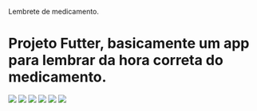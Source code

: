 Lembrete de medicamento.

<h1> Projeto Futter, basicamente um app para lembrar da hora correta do medicamento. </h1>

![](screenshots/1.jpg)
![](screenshots/2.jpg)
![](screenshots/3.jpg)
![](screenshots/4.jpg)
![](screenshots/5.jpg)
![](screenshots/6.jpg)
